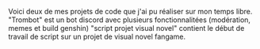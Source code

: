 Voici deux de mes projets de code que j'ai pu réaliser sur mon temps libre.
"Trombot" est un bot discord avec plusieurs fonctionnalitées (modération, memes et build genshin)
"script projet visual novel" contient le début de travail de script sur un projet de visual novel fangame.
